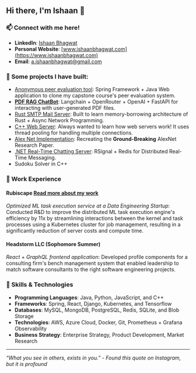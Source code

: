 ## Hi there, I'm Ishaan 👋

### 📫 Connect with me here!
- **LinkedIn**: [Ishaan Bhagwat](https://www.linkedin.com/in/ishaanbhagwat)
- **Personal Website**: [www.ishaanbhagwat.com](https://www.ishaanbhagwat.com)
- **Email**: a.ishaanbhagwat@gmail.com

### 🔧 Some projects I have built:
- [Anonymous peer evaluation tool](https://github.com/ishaanbhagwat/peer-eval-tool): Spring Framework + Java Web application to clone my capstone course's peer evaluation system.
- [**PDF RAG ChatBot**](https://github.com/ishaanbhagwat/fastAPI-rag-server): Langchain + OpenRouter + OpenAI + FastAPI for interacting with user-generated PDF files.
- [Rust SMTP Mail Server](https://github.com/ishaanbhagwat/rust-smtp-mail-server): Built to learn memory-borrowing architecture of Rust + Async Network Programming.
- [C++ Web Server](https://github.com/ishaanbhagwat/cpp-mt-http-server): Always wanted to learn how web servers work! It uses thread pooling for handling multiple connections.
- [Alex Net Implementation](https://github.com/ishaanbhagwat/alexnet-cnn-impl): Recreating the **Ground-Breaking** AlexNet Research Paper.
- [.NET Real-Time Chatting Server](https://github.com/ishaanbhagwat/real-time-chat-app): RSignal + Redis for Distributed Real-Time Messaging.
- Sudoku Solver in C++

### 🌟 Work Experience
#### Rubiscape [Read more about my work](https://www.ishaanbhagwat.com)
_Optimized ML task execution service at a Data Engineering Startup_: Conducted R&D to improve the distributed ML task execution engine's efficiency by 11x by streamlining interactions between the kernel and task processes using a Kubernetes cluster for job management, resulting in a significantly reduction of server costs and compute time.
#### Headstorm LLC (Sophomore Summer)
_React + GraphQL frontend application_: Developed profile components for a consulting firm's bench management system that enabled leadership to match software consultants to the right software engineering projects.

### 🌱 Skills & Technologies
- **Programming Languages**: Java, Python, JavaScript, and C++
- **Frameworks**: Spring, React, Django, Kubernetes, and Tensorflow
- **Databases**: MySQL, MongoDB, PostgreSQL, Redis, SQLite, and Blob Storage
- **Technologies**: AWS, Azure Cloud, Docker, Git, Prometheus + Grafana Observability
- **Business Strategy**: Enterprise Strategy, Product Development, Market Research
---

_“What you see in others, exists in you.”_ - _Found this quote on Instagram, but it is profound_

